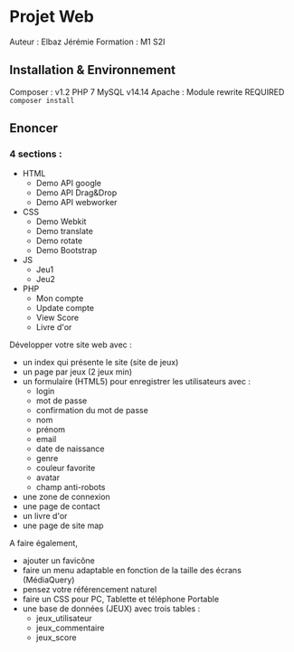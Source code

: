 # Projet Web
Auteur : Elbaz Jérémie
Formation : M1 S2I

## Installation & Environnement
Composer : v1.2
PHP 7
MySQL v14.14
Apache : Module rewrite REQUIRED
`composer install`

## Enoncer
### 4 sections : 

- HTML 
    - Demo API google
    - Demo API Drag&Drop
    - Demo API webworker  
- CSS
    - Demo Webkit
    - Demo translate
    - Demo rotate
    - Demo Bootstrap  
- JS
    - Jeu1
    - Jeu2
- PHP
    - Mon compte
    - Update compte
    - View Score
    - Livre d'or

Développer votre site web avec :
 - un index qui présente le site (site de jeux)
 - un page par jeux (2 jeux min)
 - un formulaire (HTML5) pour enregistrer les utilisateurs avec :
   * login
   * mot de passe
   * confirmation du mot de passe
   * nom
   * prénom
   * email
   * date de naissance
   * genre
   * couleur favorite
   * avatar
   * champ anti-robots
 - une zone de connexion
 - une page de contact
 - un livre d'or
 - une page de site map

A faire également,
 - ajouter un favicône
 - faire un menu adaptable en fonction de la taille des écrans (MédiaQuery)
 - pensez votre référencement naturel
 - faire un CSS pour PC, Tablette et téléphone Portable
 - une base de données (JEUX) avec trois tables :
   * jeux_utilisateur
   * jeux_commentaire
   * jeux_score